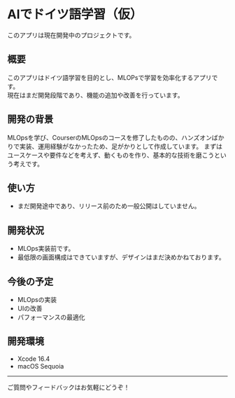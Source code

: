 # AIでドイツ語学習（仮）

このアプリは現在開発中のプロジェクトです。

## 概要
このアプリはドイツ語学習を目的とし、MLOPsで学習を効率化するアプリです。  
現在はまだ開発段階であり、機能の追加や改善を行っています。

## 開発の背景
MLOpsを学び、CourserのMLOpsのコースを修了したものの、ハンズオンばかりで実装、運用経験がなかったため、足がかりとして作成しています。
まずはユースケースや要件などを考えず、動くものを作り、基本的な技術を磨こうという考えです。

## 使い方
- まだ開発途中であり、リリース前のため一般公開はしていません。

## 開発状況
- MLOps実装前です。
- 最低限の画面構成はできていますが、デザインはまだ決めかねております。


## 今後の予定
- MLOpsの実装
- UIの改善
- パフォーマンスの最適化


## 開発環境
- Xcode 16.4
- macOS Sequoia

---

ご質問やフィードバックはお気軽にどうぞ！
